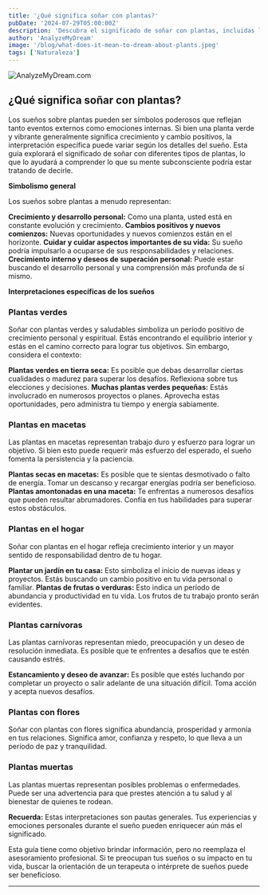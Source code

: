 ```yaml
---
title: '¿Qué significa soñar con plantas?'
pubDate: '2024-07-29T05:00:00Z'
description: 'Descubra el significado de soñar con plantas, incluidas las interpretaciones de plantas verdes, plantas en macetas, plantas de interior, plantas carnívoras, plantas con flores y plantas muertas.'
author: 'AnalyzeMyDream'
image: '/blog/what-does-it-mean-to-dream-about-plants.jpeg'
tags: ['Naturaleza']
---
```


![AnalyzeMyDream.com](/blog/what-does-it-mean-to-dream-about-plants.jpeg)

## ¿Qué significa soñar con plantas?

Los sueños sobre plantas pueden ser símbolos poderosos que reflejan tanto eventos externos como emociones internas. Si bien una planta verde y vibrante generalmente significa crecimiento y cambio positivos, la interpretación específica puede variar según los detalles del sueño. Esta guía explorará el significado de soñar con diferentes tipos de plantas, lo que lo ayudará a comprender lo que su mente subconsciente podría estar tratando de decirle.

**Simbolismo general**

Los sueños sobre plantas a menudo representan:

**Crecimiento y desarrollo personal:** Como una planta, usted está en constante evolución y crecimiento. 
**Cambios positivos y nuevos comienzos:** Nuevas oportunidades y nuevos comienzos están en el horizonte.
**Cuidar y cuidar aspectos importantes de su vida:** Su sueño podría impulsarlo a ocuparse de sus responsabilidades y relaciones.
**Crecimiento interno y deseos de superación personal:** Puede estar buscando el desarrollo personal y una comprensión más profunda de sí mismo.

**Interpretaciones específicas de los sueños**

### Plantas verdes

Soñar con plantas verdes y saludables simboliza un período positivo de crecimiento personal y espiritual. Estás encontrando el equilibrio interior y estás en el camino correcto para lograr tus objetivos. Sin embargo, considera el contexto:

**Plantas verdes en tierra seca:** Es posible que debas desarrollar ciertas cualidades o madurez para superar los desafíos. Reflexiona sobre tus elecciones y decisiones.
**Muchas plantas verdes pequeñas:** Estás involucrado en numerosos proyectos o planes. Aprovecha estas oportunidades, pero administra tu tiempo y energía sabiamente.

### Plantas en macetas

Las plantas en macetas representan trabajo duro y esfuerzo para lograr un objetivo. Si bien esto puede requerir más esfuerzo del esperado, el sueño fomenta la persistencia y la paciencia.

**Plantas secas en macetas:** Es posible que te sientas desmotivado o falto de energía. Tomar un descanso y recargar energías podría ser beneficioso.
**Plantas amontonadas en una maceta:** Te enfrentas a numerosos desafíos que pueden resultar abrumadores. Confía en tus habilidades para superar estos obstáculos.

### Plantas en el hogar

Soñar con plantas en el hogar refleja crecimiento interior y un mayor sentido de responsabilidad dentro de tu hogar.

**Plantar un jardín en tu casa:** Esto simboliza el inicio de nuevas ideas y proyectos. Estás buscando un cambio positivo en tu vida personal o familiar.
**Plantas de frutas o verduras:** Esto indica un período de abundancia y productividad en tu vida. Los frutos de tu trabajo pronto serán evidentes.

### Plantas carnívoras

Las plantas carnívoras representan miedo, preocupación y un deseo de resolución inmediata. Es posible que te enfrentes a desafíos que te estén causando estrés.

**Estancamiento y deseo de avanzar:** Es posible que estés luchando por completar un proyecto o salir adelante de una situación difícil. Toma acción y acepta nuevos desafíos.

### Plantas con flores

Soñar con plantas con flores significa abundancia, prosperidad y armonía en tus relaciones. Significa amor, confianza y respeto, lo que lleva a un período de paz y tranquilidad.

### Plantas muertas

Las plantas muertas representan posibles problemas o enfermedades. Puede ser una advertencia para que prestes atención a tu salud y al bienestar de quienes te rodean.

**Recuerda:** Estas interpretaciones son pautas generales. Tus experiencias y emociones personales durante el sueño pueden enriquecer aún más el significado. 

Esta guía tiene como objetivo brindar información, pero no reemplaza el asesoramiento profesional. Si te preocupan tus sueños o su impacto en tu vida, buscar la orientación de un terapeuta o intérprete de sueños puede ser beneficioso.

---